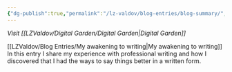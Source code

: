 ```yaml
---
{"dg-publish":true,"permalink":"/lz-valdov/blog-entries/blog-summary/","created":"2025-03-15T15:32:36.026-07:00","updated":"2025-03-15T15:37:54.083-07:00"}
---
```



*Visit [[LZValdov/Digital Garden/Digital Garden\|Digital Garden]]*

[[LZValdov/Blog Entries/My awakening to writing\|My awakening to writing]]
In this entry I share my experience with professional writing and how I discovered that I had the ways to say things better in a written form.